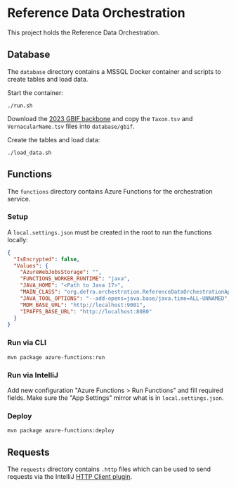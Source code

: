 # Reference Data Orchestration

This project holds the Reference Data Orchestration.

## Database

The `database` directory contains a MSSQL Docker container and scripts to create tables and load
data.

Start the container:

```shell
./run.sh
```

Download
the [2023 GBIF backbone](https://hosted-datasets.gbif.org/datasets/backbone/2023-08-28/backbone.zip)
and copy the `Taxon.tsv` and `VernacularName.tsv` files into `database/gbif`.

Create the tables and load data:

```shell
./load_data.sh
```

## Functions

The `functions` directory contains Azure Functions for the orchestration service.

### Setup

A `local.settings.json` must be created in the root to run the functions locally:

```json
{
  "IsEncrypted": false,
  "Values": {
    "AzureWebJobsStorage": "",
    "FUNCTIONS_WORKER_RUNTIME": "java",
    "JAVA_HOME": "<Path to Java 17>",
    "MAIN_CLASS": "org.defra.orchestration.ReferenceDataOrchestrationApplication",
    "JAVA_TOOL_OPTIONS": "--add-opens=java.base/java.time=ALL-UNNAMED",
    "MDM_BASE_URL": "http://localhost:9001",
    "IPAFFS_BASE_URL": "http://localhost:8080"
  }
}
```

### Run via CLI

```shell
mvn package azure-functions:run
```

### Run via IntelliJ

Add new configuration "Azure Functions > Run Functions" and fill required fields. Make sure the
"App Settings" mirror what is in `local.settings.json`.

### Deploy

```shell
mvn package azure-functions:deploy
```

## Requests

The `requests` directory contains `.http` files which can be used to send requests via the IntelliJ
[HTTP Client plugin](https://www.jetbrains.com/help/idea/http-client-in-product-code-editor.html).
